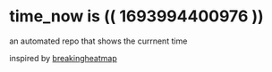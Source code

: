 # time_now is (( 1693994400976 ))

an automated repo that shows the currnent time

inspired by [breakingheatmap](https://github.com/breakingheatmap/breakingheatmap)